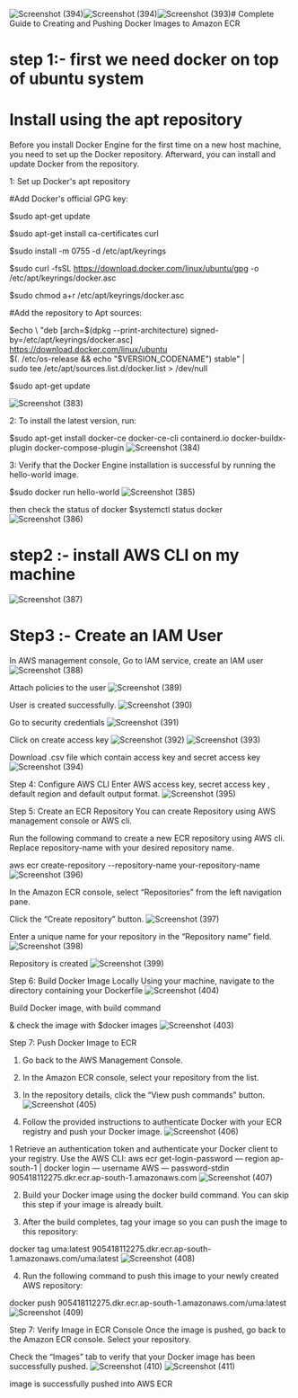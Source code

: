 ![Screenshot (394)](https://github.com/manikantaraju427/Complete-Guide-to-Creating-and-Pushing-Docker-Images-to-Amazon-ECR/assets/125948783/79014274-48fb-4145-a519-03171c2991e6)![Screenshot (394)](https://github.com/manikantaraju427/Complete-Guide-to-Creating-and-Pushing-Docker-Images-to-Amazon-ECR/assets/125948783/99e58eb3-0179-42d2-9854-445a5cb39529)![Screenshot (393)](https://github.com/manikantaraju427/Complete-Guide-to-Creating-and-Pushing-Docker-Images-to-Amazon-ECR/assets/125948783/a709d1d4-44bd-41cf-b88a-8edbd019d494)# Complete Guide to Creating and Pushing Docker Images to Amazon ECR

# step 1:- first we need docker on top of ubuntu system

# Install using the apt repository

Before you install Docker Engine for the first time on a new host machine, you need to set up the Docker repository. Afterward, you can install and update Docker from the repository.

1: Set up Docker's apt repository

#Add Docker's official GPG key:

$sudo apt-get update

$sudo apt-get install ca-certificates curl

$sudo install -m 0755 -d /etc/apt/keyrings

$sudo curl -fsSL https://download.docker.com/linux/ubuntu/gpg -o /etc/apt/keyrings/docker.asc

$sudo chmod a+r /etc/apt/keyrings/docker.asc

#Add the repository to Apt sources:

$echo \
  "deb [arch=$(dpkg --print-architecture) signed-by=/etc/apt/keyrings/docker.asc] https://download.docker.com/linux/ubuntu \
  $(. /etc/os-release && echo "$VERSION_CODENAME") stable" | \
  sudo tee /etc/apt/sources.list.d/docker.list > /dev/null
  
$sudo apt-get update

![Screenshot (383)](https://github.com/manikantaraju427/Complete-Guide-to-Creating-and-Pushing-Docker-Images-to-Amazon-ECR/assets/125948783/74b25148-89cd-4c16-bd0d-3040a005ffb1)

2: To install the latest version, run:

$sudo apt-get install docker-ce docker-ce-cli containerd.io docker-buildx-plugin docker-compose-plugin
![Screenshot (384)](https://github.com/manikantaraju427/Complete-Guide-to-Creating-and-Pushing-Docker-Images-to-Amazon-ECR/assets/125948783/9f79d6b0-684f-4713-a2c8-276a9a65cf1b)


3: Verify that the Docker Engine installation is successful by running the hello-world image.

$sudo docker run hello-world
![Screenshot (385)](https://github.com/manikantaraju427/Complete-Guide-to-Creating-and-Pushing-Docker-Images-to-Amazon-ECR/assets/125948783/c80226fc-948c-4888-a427-f9db48371efb)

then check the status of docker $systemctl status docker
![Screenshot (386)](https://github.com/manikantaraju427/Complete-Guide-to-Creating-and-Pushing-Docker-Images-to-Amazon-ECR/assets/125948783/e4d57470-3825-48eb-be45-734af5c790e0)

# step2 :- install AWS CLI on my machine
![Screenshot (387)](https://github.com/manikantaraju427/Complete-Guide-to-Creating-and-Pushing-Docker-Images-to-Amazon-ECR/assets/125948783/75fe3597-44b0-404c-89ac-00035215b8ae)

# Step3 :- Create an IAM User
In AWS management console, Go to IAM service, create an IAM user
![Screenshot (388)](https://github.com/manikantaraju427/Complete-Guide-to-Creating-and-Pushing-Docker-Images-to-Amazon-ECR/assets/125948783/ee3fdb75-9e47-4181-b714-5ed5942d4237)

Attach policies to the user
![Screenshot (389)](https://github.com/manikantaraju427/Complete-Guide-to-Creating-and-Pushing-Docker-Images-to-Amazon-ECR/assets/125948783/81207f19-4914-411e-beab-a7a21029e2cd)

User is created successfully.
![Screenshot (390)](https://github.com/manikantaraju427/Complete-Guide-to-Creating-and-Pushing-Docker-Images-to-Amazon-ECR/assets/125948783/de6b7a0b-7dc9-4cbc-9b68-25c6ed35d654)

Go to security credentials
![Screenshot (391)](https://github.com/manikantaraju427/Complete-Guide-to-Creating-and-Pushing-Docker-Images-to-Amazon-ECR/assets/125948783/52591fda-eaf8-4a39-a9a6-7aea96136f4f)

Click on create access key
![Screenshot (392)](https://github.com/manikantaraju427/Complete-Guide-to-Creating-and-Pushing-Docker-Images-to-Amazon-ECR/assets/125948783/2496ee30-0059-4272-993f-a13752ed83a6)
![Screenshot (393)](https://github.com/manikantaraju427/Complete-Guide-to-Creating-and-Pushing-Docker-Images-to-Amazon-ECR/assets/125948783/ffb05830-b97a-4b52-92e0-b34bd414c0e6)

Download .csv file which contain access key and secret access key
![Screenshot (394)](https://github.com/manikantaraju427/Complete-Guide-to-Creating-and-Pushing-Docker-Images-to-Amazon-ECR/assets/125948783/bf808db7-c5ae-43e4-9721-2faa629311e3)

Step 4: Configure AWS CLI
Enter AWS access key, secret access key , default region and default output format.
![Screenshot (395)](https://github.com/manikantaraju427/Complete-Guide-to-Creating-and-Pushing-Docker-Images-to-Amazon-ECR/assets/125948783/0c928001-df12-40ba-a43f-1e064f7d1ef3)

Step 5: Create an ECR Repository
You can create Repository using AWS management console or AWS cli.

Run the following command to create a new ECR repository using AWS cli. Replace repository-name with your desired repository name.

aws ecr create-repository --repository-name your-repository-name
![Screenshot (396)](https://github.com/manikantaraju427/Complete-Guide-to-Creating-and-Pushing-Docker-Images-to-Amazon-ECR/assets/125948783/741dcfc0-ee70-43ed-ac8c-a2d5b121d2a4)

In the Amazon ECR console, select “Repositories” from the left navigation pane.

Click the “Create repository” button.
![Screenshot (397)](https://github.com/manikantaraju427/Complete-Guide-to-Creating-and-Pushing-Docker-Images-to-Amazon-ECR/assets/125948783/fb02d296-7a46-4ff8-9e54-4ef1a2accdb6)

Enter a unique name for your repository in the “Repository name” field.
![Screenshot (398)](https://github.com/manikantaraju427/Complete-Guide-to-Creating-and-Pushing-Docker-Images-to-Amazon-ECR/assets/125948783/40bb4f6e-e954-4a79-8156-dd675a8f0a27)

Repository is created
![Screenshot (399)](https://github.com/manikantaraju427/Complete-Guide-to-Creating-and-Pushing-Docker-Images-to-Amazon-ECR/assets/125948783/0622047b-7a60-41f2-bb1b-6768ef091683)

Step 6: Build Docker Image Locally
Using your machine, navigate to the directory containing your Dockerfile
![Screenshot (404)](https://github.com/manikantaraju427/Complete-Guide-to-Creating-and-Pushing-Docker-Images-to-Amazon-ECR/assets/125948783/7aeedb87-37bc-48aa-9557-b116822da74d)

Build Docker image, with build command

& check the image with $docker images
![Screenshot (403)](https://github.com/manikantaraju427/Complete-Guide-to-Creating-and-Pushing-Docker-Images-to-Amazon-ECR/assets/125948783/a976cc3f-90ed-4bdc-af39-b8157b22af3b)

Step 7: Push Docker Image to ECR
1. Go back to the AWS Management Console.

2. In the Amazon ECR console, select your repository from the list.

3. In the repository details, click the “View push commands” button.
![Screenshot (405)](https://github.com/manikantaraju427/Complete-Guide-to-Creating-and-Pushing-Docker-Images-to-Amazon-ECR/assets/125948783/29ef2624-2ae0-4e38-8787-a5b6fdda0d05)

4. Follow the provided instructions to authenticate Docker with your ECR registry and push your Docker image.
![Screenshot (406)](https://github.com/manikantaraju427/Complete-Guide-to-Creating-and-Pushing-Docker-Images-to-Amazon-ECR/assets/125948783/ef022e35-db38-4a20-939f-275b73de8195)

1 Retrieve an authentication token and authenticate your Docker client to your registry. Use the AWS CLI:
aws ecr get-login-password — region ap-south-1 | docker login — username AWS — password-stdin 905418112275.dkr.ecr.ap-south-1.amazonaws.com
![Screenshot (407)](https://github.com/manikantaraju427/Complete-Guide-to-Creating-and-Pushing-Docker-Images-to-Amazon-ECR/assets/125948783/3b27744f-b630-4b8b-89ff-39629a99bb32)

2. Build your Docker image using the docker build command. You can skip this step if your image is already built.

3. After the build completes, tag your image so you can push the image to this repository:

docker tag uma:latest 905418112275.dkr.ecr.ap-south-1.amazonaws.com/uma:latest
![Screenshot (408)](https://github.com/manikantaraju427/Complete-Guide-to-Creating-and-Pushing-Docker-Images-to-Amazon-ECR/assets/125948783/e4d80075-e746-40b5-9ace-53f1dc68ba51)

4. Run the following command to push this image to your newly created AWS repository:

docker push 905418112275.dkr.ecr.ap-south-1.amazonaws.com/uma:latest
![Screenshot (409)](https://github.com/manikantaraju427/Complete-Guide-to-Creating-and-Pushing-Docker-Images-to-Amazon-ECR/assets/125948783/c82cd0e6-2e1e-4fc7-973e-48821156380c)

Step 7: Verify Image in ECR Console
Once the image is pushed, go back to the Amazon ECR console. Select your repository.

Check the “Images” tab to verify that your Docker image has been successfully pushed.
![Screenshot (410)](https://github.com/manikantaraju427/Complete-Guide-to-Creating-and-Pushing-Docker-Images-to-Amazon-ECR/assets/125948783/d823a46a-8008-4fc2-a003-21e3545cbed7)
![Screenshot (411)](https://github.com/manikantaraju427/Complete-Guide-to-Creating-and-Pushing-Docker-Images-to-Amazon-ECR/assets/125948783/6b54f33e-f498-492b-aa7b-d8df474344ff)

image is successfully pushed into AWS ECR





